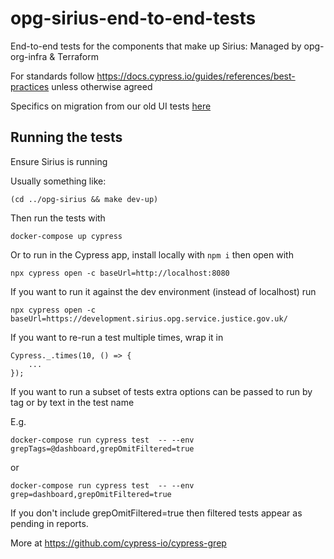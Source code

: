 # opg-sirius-end-to-end-tests

End-to-end tests for the components that make up Sirius: Managed by opg-org-infra & Terraform

For standards follow https://docs.cypress.io/guides/references/best-practices unless otherwise agreed

Specifics on migration from our old UI tests [here](/docs/Migration.md)

## Running the tests

Ensure Sirius is running

Usually something like:

```shell
(cd ../opg-sirius && make dev-up)
```

Then run the tests with

```shell
docker-compose up cypress
```

Or to run in the Cypress app, install locally with `npm i` then open with

```
npx cypress open -c baseUrl=http://localhost:8080
```

If you want to run it against the dev environment (instead of localhost) run

```
npx cypress open -c baseUrl=https://development.sirius.opg.service.justice.gov.uk/
```

If you want to re-run a test multiple times, wrap it in

```
Cypress._.times(10, () => {
    ...
});
```

If you want to run a subset of tests extra options can be passed to run by tag or by text in the test name

E.g.

```shell
docker-compose run cypress test  -- --env grepTags=@dashboard,grepOmitFiltered=true
```

or

```shell
docker-compose run cypress test  -- --env grep=dashboard,grepOmitFiltered=true
```

If you don't include grepOmitFiltered=true then filtered tests appear as pending in reports.

More at https://github.com/cypress-io/cypress-grep
